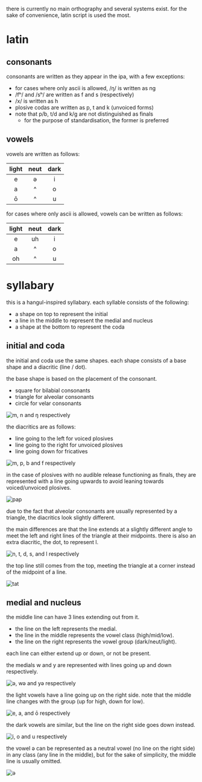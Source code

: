 there is currently no main orthography and several systems exist. for the sake of convenience, latin script is used the most.
# latin
## consonants
consonants are written as they appear in the ipa, with a few exceptions:
- for cases where only ascii is allowed, /ŋ/ is written as ng 
- /fʰ/ and /sʰ/ are written as f and s (respectively)
- /x/ is written as h
- plosive codas are written as p, t and k (unvoiced forms)
- note that p/b, t/d and k/g are not distinguished as finals
	- for the purpose of standardisation, the former is preferred
## vowels
vowels are written as follows:

| light | neut | dark |
| :---: | :--: | :--: |
|   e   |  ə   |  i   |
|   a   |  ^   |  o   |
|   ō   |  ^   |  u   |

for cases where only ascii is allowed, vowels can be written as follows:

| light | neut | dark |
| :---: | :--: | :--: |
|   e   |  uh  |  i   |
|   a   |  ^   |  o   |
|  oh   |  ^   |  u   |

# syllabary
this is a hangul-inspired syllabary.
each syllable consists of the following:
- a shape on top to represent the initial
- a line in the middle to represent the medial and nucleus
- a shape at the bottom to represent the coda

## initial and coda
the initial and coda use the same shapes.
each shape consists of a base shape and a diacritic (line / dot).

the base shape is based on the placement of the consonant.
- square for bilabial consonants
- triangle for alveolar consonants
- circle for velar consonants

![m, n and ŋ respectively](assets/shapes.svg)

the diacritics are as follows:
- line going to the left for voiced plosives
- line going to the right for unvoiced plosives
- line going down for fricatives

![m, p, b and f respectively](assets/diacritics.svg)

in the case of plosives with no audible release functioning as finals, they are represented with a line going upwards to avoid leaning towards voiced/unvoiced plosives.

![pap](assets/pap.svg)

due to the fact that alveolar consonants are usually represented by a triangle, the diacritics look slightly different.

the main differences are that the line extends at a slightly different angle to meet the left and right lines of the triangle at their midpoints. there is also an extra diacritic, the dot, to represent l.

![n, t, d, s, and l respectively](assets/alveolar.svg)

the top line still comes from the top, meeting the triangle at a corner instead of the midpoint of a line.

![tat](assets/tat.svg)

## medial and nucleus
the middle line can have 3 lines extending out from it.
- the line on the left represents the medial.
- the line in the middle represents the vowel class (high/mid/low).
- the line on the right represents the vowel group (dark/neut/light).

each line can either extend up or down, or not be present.

the medials w and y are represented with lines going up and down respectively.

![ə, wə and yə respectively](assets/medials.svg)

the light vowels have a line going up on the right side. note that the middle line changes with the group (up for high, down for low).

![e, a, and ō respectively](assets/light%20vowels.svg)

the dark vowels are similar, but the line on the right side goes down instead.

![i, o and u respectively](assets/dark%20vowels.svg)

the vowel ə can be represented as a neutral vowel (no line on the right side) in any class (any line in the middle), but for the sake of simplicity, the middle line is usually omitted.

![ə](assets/uh.svg)